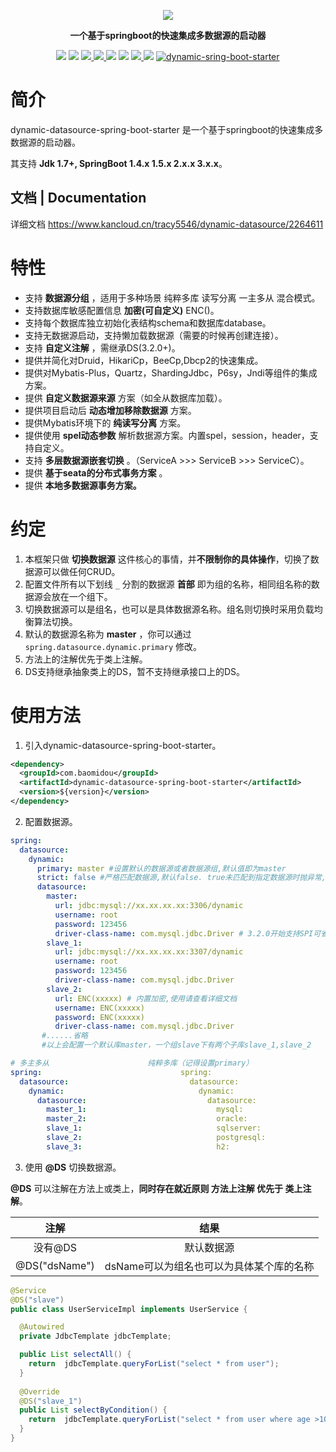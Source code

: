 <p align="center">
<img src="https://images.gitee.com/uploads/images/2019/0626/231046_f44892b9_709883.png" border="0" />

</p>

<p align="center">
	<strong>一个基于springboot的快速集成多数据源的启动器</strong>
</p>

<p align="center">
    <a >
        <img src="https://github.com/baomidou/dynamic-datasource-spring-boot-starter/workflows/CodeQL/badge.svg?branch=master" >
    </a>
   <a>
        <img src="https://badgen.net/github/stars/baomidou/dynamic-datasource-spring-boot-starter" >
    </a>
    <a href="https://mvnrepository.com/artifact/com.baomidou/dynamic-datasource-spring-boot-starter" target="_blank">
        <img src="https://img.shields.io/maven-central/v/com.baomidou/dynamic-datasource-spring-boot-starter.svg" >
    </a>
    <a href="https://www.apache.org/licenses/LICENSE-2.0.html" target="_blank">
        <img src="https://img.shields.io/:license-apache-brightgreen.svg" >
    </a>
    <a>
        <img src="https://img.shields.io/badge/JDK-1.7+-green.svg" >
    </a>
    <a>
        <img src="https://img.shields.io/badge/springBoot-1.5.x__2.x.x__3.x.x-green.svg" >
    </a>
    <a href="https://www.jetbrains.com">
        <img src="https://img.shields.io/badge/IntelliJ%20IDEA-support-blue.svg" >
    </a>
    <a>
        <img src="https://img.shields.io/badge/License-Apache%202.0-blue.svg" >
    </a>
    <a target="_blank" href="//shang.qq.com/wpa/qunwpa?idkey=ded31006508b57d2d732c81266dd2c26e33283f84464e2c294309d90b9674992"><img border="0" src="https://pub.idqqimg.com/wpa/images/group.png" alt="dynamic-sring-boot-starter" title="dynamic-sring-boot-starter"></a>
</p>

# 简介

dynamic-datasource-spring-boot-starter 是一个基于springboot的快速集成多数据源的启动器。

其支持 **Jdk 1.7+, SpringBoot 1.4.x 1.5.x 2.x.x 3.x.x**。

## 文档 | Documentation

详细文档 https://www.kancloud.cn/tracy5546/dynamic-datasource/2264611


# 特性

- 支持 **数据源分组** ，适用于多种场景 纯粹多库 读写分离 一主多从 混合模式。
- 支持数据库敏感配置信息 **加密(可自定义)**  ENC()。
- 支持每个数据库独立初始化表结构schema和数据库database。
- 支持无数据源启动，支持懒加载数据源（需要的时候再创建连接）。
- 支持 **自定义注解** ，需继承DS(3.2.0+)。
- 提供并简化对Druid，HikariCp，BeeCp,Dbcp2的快速集成。
- 提供对Mybatis-Plus，Quartz，ShardingJdbc，P6sy，Jndi等组件的集成方案。
- 提供 **自定义数据源来源** 方案（如全从数据库加载）。
- 提供项目启动后 **动态增加移除数据源** 方案。
- 提供Mybatis环境下的  **纯读写分离** 方案。
- 提供使用 **spel动态参数** 解析数据源方案。内置spel，session，header，支持自定义。
- 支持  **多层数据源嵌套切换** 。（ServiceA >>>  ServiceB >>> ServiceC）。
- 提供  **基于seata的分布式事务方案** 。
- 提供  **本地多数据源事务方案。**

# 约定

1. 本框架只做 **切换数据源** 这件核心的事情，并**不限制你的具体操作**，切换了数据源可以做任何CRUD。
2. 配置文件所有以下划线 `_` 分割的数据源 **首部** 即为组的名称，相同组名称的数据源会放在一个组下。
3. 切换数据源可以是组名，也可以是具体数据源名称。组名则切换时采用负载均衡算法切换。
4. 默认的数据源名称为  **master** ，你可以通过 `spring.datasource.dynamic.primary` 修改。
5. 方法上的注解优先于类上注解。
6. DS支持继承抽象类上的DS，暂不支持继承接口上的DS。

# 使用方法

1. 引入dynamic-datasource-spring-boot-starter。

```xml
<dependency>
  <groupId>com.baomidou</groupId>
  <artifactId>dynamic-datasource-spring-boot-starter</artifactId>
  <version>${version}</version>
</dependency>
```
2. 配置数据源。

```yaml
spring:
  datasource:
    dynamic:
      primary: master #设置默认的数据源或者数据源组,默认值即为master
      strict: false #严格匹配数据源,默认false. true未匹配到指定数据源时抛异常,false使用默认数据源
      datasource:
        master:
          url: jdbc:mysql://xx.xx.xx.xx:3306/dynamic
          username: root
          password: 123456
          driver-class-name: com.mysql.jdbc.Driver # 3.2.0开始支持SPI可省略此配置
        slave_1:
          url: jdbc:mysql://xx.xx.xx.xx:3307/dynamic
          username: root
          password: 123456
          driver-class-name: com.mysql.jdbc.Driver
        slave_2:
          url: ENC(xxxxx) # 内置加密,使用请查看详细文档
          username: ENC(xxxxx)
          password: ENC(xxxxx)
          driver-class-name: com.mysql.jdbc.Driver
       #......省略
       #以上会配置一个默认库master，一个组slave下有两个子库slave_1,slave_2
```

```yaml
# 多主多从                      纯粹多库（记得设置primary）                   混合配置
spring:                               spring:                               spring:
  datasource:                           datasource:                           datasource:
    dynamic:                              dynamic:                              dynamic:
      datasource:                           datasource:                           datasource:
        master_1:                             mysql:                                master:
        master_2:                             oracle:                               slave_1:
        slave_1:                              sqlserver:                            slave_2:
        slave_2:                              postgresql:                           oracle_1:
        slave_3:                              h2:                                   oracle_2:
```

3. 使用  **@DS**  切换数据源。

**@DS** 可以注解在方法上或类上，**同时存在就近原则 方法上注解 优先于 类上注解**。

|     注解      |                   结果                   |
| :-----------: | :--------------------------------------: |
|    没有@DS    |                默认数据源                |
| @DS("dsName") | dsName可以为组名也可以为具体某个库的名称 |

```java
@Service
@DS("slave")
public class UserServiceImpl implements UserService {

  @Autowired
  private JdbcTemplate jdbcTemplate;

  public List selectAll() {
    return  jdbcTemplate.queryForList("select * from user");
  }
  
  @Override
  @DS("slave_1")
  public List selectByCondition() {
    return  jdbcTemplate.queryForList("select * from user where age >10");
  }
}
```